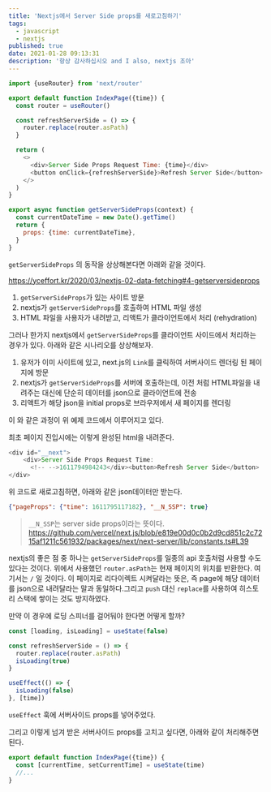 ```yaml
---
title: 'Nextjs에서 Server Side props를 새로고침하기'
tags:
  - javascript
  - nextjs
published: true
date: 2021-01-28 09:13:31
description: '항상 감사하십시오 and I also, nextjs 조아'
---
```


```javascript
import {useRouter} from 'next/router'

export default function IndexPage({time}) {
  const router = useRouter()

  const refreshServerSide = () => {
    router.replace(router.asPath)
  }

  return (
    <>
      <div>Server Side Props Request Time: {time}</div>
      <button onClick={refreshServerSide}>Refresh Server Side</button>
    </>
  )
}

export async function getServerSideProps(context) {
  const currentDateTime = new Date().getTime()
  return {
    props: {time: currentDateTime},
  }
}
```

`getServerSideProps` 의 동작을 상상해본다면 아래와 같을 것이다.

https://yceffort.kr/2020/03/nextjs-02-data-fetching#4-getserversideprops

1. `getServerSideProps`가 있는 사이트 방문
2. nextjs가 `getServerSideProps`를 호출하여 HTML 파일 생성
3. HTML 파일을 사용자가 내려받고, 리액트가 클라이언트에서 처리 (rehydration)

그러나 한가지 nextjs에서 `getServerSideProps`를 클라이언트 사이드에서 처리하는 경우가 있다. 아래와 같은 시나리오를 상상해보자.

1. 유저가 이미 사이트에 있고, next.js의 `Link`를 클릭하여 서버사이드 렌더링 된 페이지에 방문
2. nextjs가 `getServerSideProps`를 서버에 호출하는데, 이전 처럼 HTML파일을 내려주는 대신에 단순히 데이터를 json으로 클라이언트에 전송
3. 리액트가 해당 json을 initial props로 브라우저에서 새 페이지를 렌더링

이 와 같은 과정이 위 예제 코드에서 이루어지고 있다.

최초 페이지 진입시에는 이렇게 완성된 html을 내려준다.

```javascript
<div id="__next">
    <div>Server Side Props Request Time:
      <!-- -->1611794984243</div><button>Refresh Server Side</button>
</div>
```

위 코드로 새로고침하면, 아래와 같은 json데이터만 받는다.

```json
{"pageProps": {"time": 1611795117182}, "__N_SSP": true}
```

> `__N_SSP`는 server side props이라는 뜻이다. https://github.com/vercel/next.js/blob/e819e00d0c0b2d9cd851c2c7215af1211c561932/packages/next/next-server/lib/constants.ts#L39

nextjs의 좋은 점 중 하나는 `getServerSideProps`를 일종의 api 호출처럼 사용할 수도 있다는 것이다. 위에서 사용했던 `router.asPath`는 현재 페이지의 위치를 반환한다. 여기서는 `/` 일 것이다. 이 페이지로 리다이렉트 시켜달라는 뜻은, 즉 page에 해당 데이터를 json으로 내려달라는 말과 동일하다.그리고 `push` 대신 `replace`를 사용하여 히스토리 스택에 쌓이는 것도 방지하였다.

만약 이 경우에 로딩 스피너를 걸어둬야 한다면 어떻게 할까?

```javascript
const [loading, isLoading] = useState(false)

const refreshServerSide = () => {
  router.replace(router.asPath)
  isLoading(true)
}

useEffect(() => {
  isLoading(false)
}, [time])
```

`useEffect` 훅에 서버사이드 props를 넣어주었다.

그리고 이렇게 넘겨 받은 서버사이드 props를 고치고 싶다면, 아래와 같이 처리해주면 된다.

```javascript
export default function IndexPage({time}) {
  const [currentTime, setCurrentTime] = useState(time)
  //...
}
```
